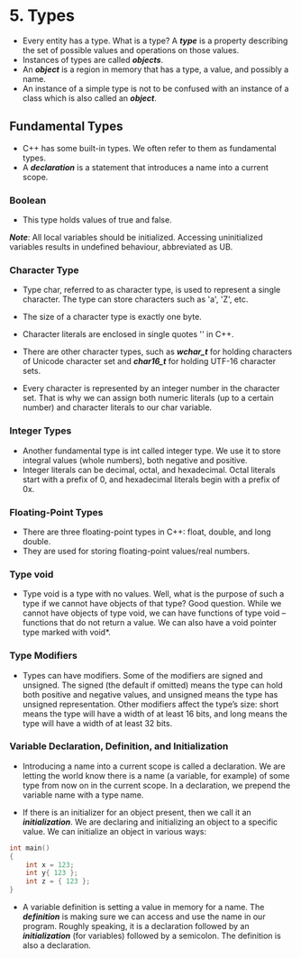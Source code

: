 # 5. Types

- Every entity has a type. What is a type? A ***type*** is a property describing the set of possible values and operations on those values. 
- Instances of types are called ***objects***.
- An ***object*** is a region in memory that has a type, a value, and possibly a name.
- An instance of a simple type is not to be confused with an instance of a class which is also called an ***object***.

## Fundamental Types

- C++ has some built-in types. We often refer to them as fundamental types. 
- A ***declaration*** is a statement that introduces a name into a current scope.

### Boolean

- This type holds values of true and false.

***Note***: All local variables should be initialized. Accessing uninitialized variables results in undefined behaviour, abbreviated as UB.

### Character Type

- Type char, referred to as character type, is used to represent a single character. The type can store characters such as 'a', 'Z', etc. 
- The size of a character type is exactly one byte.
- Character literals are enclosed in single quotes '' in C++.

- There are other character types, such as ***wchar_t*** for holding characters of Unicode character set and ***char16_t*** for holding UTF-16 character sets.

- Every character is represented by an integer number in the character set. That is why we can assign both numeric literals (up to a certain number) and character literals to our char variable.

### Integer Types

- Another fundamental type is int called integer type. We use it to store integral values (whole numbers), both negative and positive.
- Integer literals can be decimal, octal, and hexadecimal. Octal literals start with a prefix of 0, and hexadecimal literals begin with a prefix of 0x.

### Floating-Point Types
 
 - There are three floating-point types in C++: float, double, and long double.
 - They are used for storing floating-point values/real numbers.

### Type void

- Type void is a type with no values. Well, what is the purpose of such a type if we cannot have objects of that type? Good question. While we cannot have objects of type void, we can have functions of type void – functions that do not return a value. We can also have a void pointer type marked with void*. 

### Type Modifiers

- Types can have modifiers. Some of the modifiers are signed and unsigned. The signed (the default if omitted) means the type can hold both positive and negative values, and unsigned means the type has unsigned representation. Other modifiers affect the type’s size: short means the type will have a width of at least 16 bits, and long means the type will have a width of at least 32 bits.

### Variable Declaration, Definition, and Initialization

- Introducing a name into a current scope is called a declaration. We are letting the world know there is a name (a variable, for example) of some type from now on in the current scope. In a declaration, we prepend the variable name with a type name.

- If there is an initializer for an object present, then we call it an ***initialization***. We are declaring and initializing an object to a specific value. We can initialize an object in various ways:
```cpp
int main()
{
	int x = 123;
	int y{ 123 };
	int z = { 123 };
}
```

- A variable definition is setting a value in memory for a name. The ***definition*** is making sure we can access and use the name in our program. Roughly speaking, it is a declaration followed by an ***initialization*** (for variables) followed by a semicolon. The definition is also a declaration. 